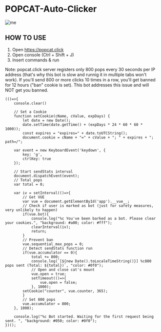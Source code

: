 # POPCAT-Auto-Clicker

![me](https://c.tenor.com/NkAegm0IP8IAAAAC/popcat.gif)
## HOW TO USE
1) Open https://popcat.click
2) Open console (Ctrl + Shift + J)
3) Insert commands & run

Note: popcat.click server registers only 800 pops every 30 seconds per IP address (that's why this bot is slow and runnig it in multiple tabs won't work).
If you'll send 800 or more clicks 10 times in a row, you'll get banned for 12 hours ("ban" cookie is set).
This bot addresses this issue and will NOT get you banned.

```
(()=>{    
    console.clear()

    // Set a Cookie
    function setCookie(cName, cValue, expDays) {
        let date = new Date();
        date.setTime(date.getTime() + (expDays * 24 * 60 * 60 * 1000));
        const expires = "expires=" + date.toUTCString();
        document.cookie = cName + "=" + cValue + "; " + expires + "; path=/";
	
    var event = new KeyboardEvent('keydown', {
        key: 'g',
        ctrlKey: true
    });

    // Start sendStats interval
    document.dispatchEvent(event);
    // Total pops
    var total = 0;

    var iv = setInterval(()=>{
        // Get VUE
        var vue = document.getElementById('app').__vue__;
        // Check if user is marked as bot (just for safety measures, very unlikely to happen)
        if(vue.bot){
            console.log("%c You've been barked as a bot. Please clear your cookies.", "background: #a00; color: #fff");
            clearInterval(iv);
            return;
        }
        // Prevent ban
        vue.sequential_max_pops = 0;
        // Detect sendStats function run
        if(vue.accumulator == 0){
            total += 800;
            console.log(`[${new Date().toLocaleTimeString()}] %c800 pops sent (Total: ${total})`, "color: #0f0");
			// Open and close cat's mount
            vue.open = true;
            setTimeout(()=>{
                vue.open = false;
            }, 1000);
	    setCookie("counter", vue.counter, 365);
        }
        // Set 800 pops
        vue.accumulator = 800;
    }, 1000);

    console.log("%c Bot started. Waiting for the first request being sent. ", "background: #050; color: #0f0");
})();
```
